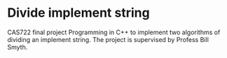 # Divide implement string
CAS722 final project
Programming in C++ to implement two algorithms of dividing an implement string. The project is supervised by Profess Bill Smyth.
